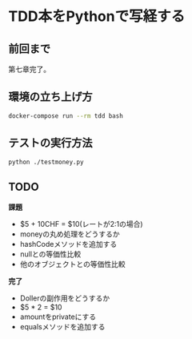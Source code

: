 TDD本をPythonで写経する
======================

## 前回まで

第七章完了。

## 環境の立ち上げ方

```bash
docker-compose run --rm tdd bash
```

## テストの実行方法

```bash
python ./testmoney.py
```

## TODO

**課題**
- $5 + 10CHF = $10(レートが2:1の場合)
- moneyの丸め処理をどうするか
- hashCodeメソッドを追加する
- nullとの等価性比較
- 他のオブジェクトとの等価性比較

**完了**
- Dollerの副作用をどうするか
- $5 * 2 = $10
- amountをprivateにする
- equalsメソッドを追加する

